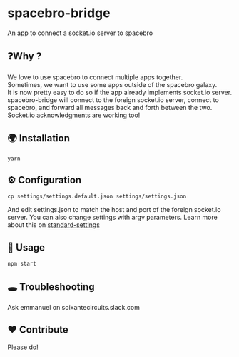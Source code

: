 # spacebro-bridge
An app to connect a socket.io server to spacebro

## ❓Why ?

We love to use spacebro to connect multiple apps together.  
Sometimes, we want to use some apps outside of the spacebro galaxy.  
It is now pretty easy to do so if the app already implements socket.io
server.  
spacebro-bridge will connect to the foreign socket.io server, connect to
spacebro, and forward all messages back and forth between the two.  
Socket.io acknowledgments are working too!

## 🌍 Installation

`yarn`


## ⚙ Configuration

```
cp settings/settings.default.json settings/settings.json
```

And edit settings.json to match the host and port of the foreign
socket.io server.
You can also change settings with argv parameters.
Learn more about this on [standard-settings](https://github.com/soixantecircuits/standard-settings)


## 👋 Usage

```
npm start
```

## 🕳 Troubleshooting

Ask emmanuel on soixantecircuits.slack.com

## ❤️ Contribute

Please do!
